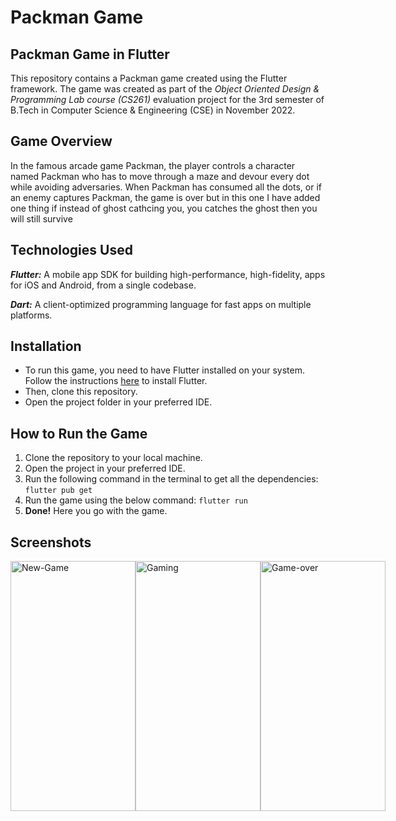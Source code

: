 # Packman Game

## Packman Game in Flutter

This repository contains a Packman game created using the Flutter framework. The game was created as part of the *Object Oriented Design & Programming Lab course (CS261)* evaluation project for the 3rd semester of B.Tech in Computer Science & Engineering (CSE) in November 2022.

## Game Overview
In the famous arcade game Packman, the player controls a character named Packman who has to move through a maze and devour every dot while avoiding adversaries. When Packman has consumed all the dots, or if an enemy captures Packman, the game is over but in this one I have added one thing if instead of ghost cathcing you, you catches the ghost then you will still survive

## Technologies Used
***Flutter:*** A mobile app SDK for building high-performance, high-fidelity, apps for iOS and Android, from a single codebase.

***Dart:*** A client-optimized programming language for fast apps on multiple platforms.

## Installation
- To run this game, you need to have Flutter installed on your system. Follow the instructions [here](https://flutter.dev/docs/get-started/install) to install Flutter.
- Then, clone this repository.
- Open the project folder in your preferred IDE.

## How to Run the Game
1. Clone the repository to your local machine.
2. Open the project in your preferred IDE.
3. Run the following command in the terminal to get all the dependencies:
  `flutter pub get`
4. Run the game using the below command:
  `flutter run`
5. **Done!** Here you go with the game.

## Screenshots
<div style="display: flex; justify-content: space-between;">
  <img width="200" height="400" alt="New-Game" src="https://user-images.githubusercontent.com/97979413/234108189-2b24cfb2-0151-4145-a1d0-91c01f2c424e.jpg"> 
  <img width="200" height="400" alt="Gaming" src="https://user-images.githubusercontent.com/97979413/234108213-eeac3665-6b5a-468f-8375-70a586d2d5ad.jpg"> 
  <img width="200" height="400" alt="Game-over" src="https://user-images.githubusercontent.com/97979413/234108250-eaf2440d-eb88-4b64-b460-af0e7bc64f33.jpg">
</div>



